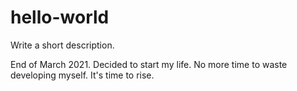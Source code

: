 # hello-world
Write a short description.

End of March 2021. Decided to start my life. No more time to waste developing myself. It's time to rise.
